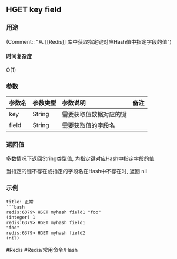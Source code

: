 ## HGET key field

### 用途
(Comment:: "从 [[Redis]] 库中获取指定键对应Hash值中指定字段的值")

#### 时间复杂度
O(1)

### 参数
|参数名|参数类型|参数说明|备注|
|:-|:-|:-|:-|
|key|String|需要获取值数据对应的键||
|field|String|需要获取值的字段名||

### 返回值
多数情况下返回String类型值, 为指定键对应Hash中指定字段的值

当指定的键不存在或指定的字段名在Hash中不存在时, 返回 nil

### 示例
```ad-info
title: 正常
```bash
redis:6379> HSET myhash field1 "foo"
(integer) 1
redis:6379> HGET myhash field1
"foo"
redis:6379> HGET myhash field2
(nil)
```

#Redis #Redis/常用命令/Hash